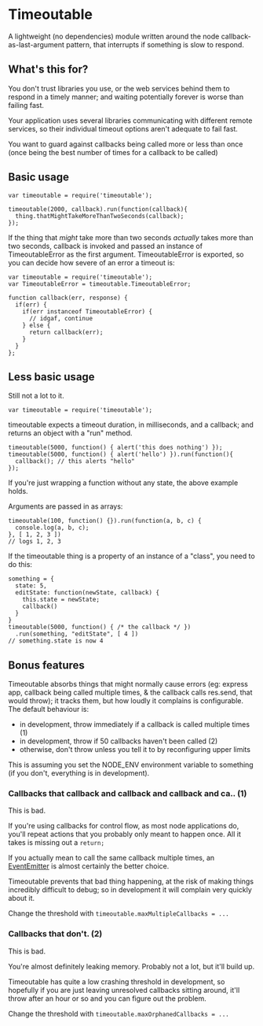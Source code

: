 Timeoutable
===========

A lightweight (no dependencies) module written around the node callback-as-last-argument pattern, that interrupts if something is slow to respond.

What's this for?
----------------

You don't trust libraries you use, or the web services behind them to respond in a timely manner; and waiting potentially forever is worse than failing fast.

Your application uses several libraries communicating with different remote services, so their individual timeout options aren't adequate to fail fast.

You want to guard against callbacks being called more or less than once (once being the best number of times for a callback to be called)

Basic usage
----------

    var timeoutable = require('timeoutable');

    timeoutable(2000, callback).run(function(callback){
      thing.thatMightTakeMoreThanTwoSeconds(callback);
    });

If the thing that _might_ take more than two seconds _actually_ takes more than two seconds, callback is invoked and passed an instance of TimeoutableError as the first argument. TimeoutableError is exported, so you can decide how severe of an error a timeout is:

    var timeoutable = require('timeoutable');
    var TimeoutableError = timeoutable.TimeoutableError;

    function callback(err, response) {
      if(err) {
        if(err instanceof TimeoutableError) {
          // idgaf, continue
        } else {
          return callback(err);
        }
      }
    };

Less basic usage
----------

Still not a lot to it.

    var timeoutable = require('timeoutable');

timeoutable expects a timeout duration, in milliseconds, and a callback; and returns an object with a "run" method.

    timeoutable(5000, function() { alert('this does nothing') });
    timeoutable(5000, function() { alert('hello') }).run(function(){
      callback(); // this alerts "hello"
    });

If you're just wrapping a function without any state, the above example holds.

Arguments are passed in as arrays:

    timeoutable(100, function() {}).run(function(a, b, c) {
      console.log(a, b, c);
    }, [ 1, 2, 3 ])
    // logs 1, 2, 3

If the timeoutable thing is a property of an instance of a "class", you need to do this:

    something = {
      state: 5,
      editState: function(newState, callback) {
        this.state = newState;
        callback()
      }
    }
    timeoutable(5000, function() { /* the callback */ })
      .run(something, "editState", [ 4 ])
    // something.state is now 4

Bonus features
---------

Timeoutable absorbs things that might normally cause errors (eg: express app, callback being called multiple times, & the callback calls res.send, that would throw); it tracks them, but how loudly it complains is configurable. The default behaviour is:

  - in development, throw immediately if a callback is called multiple times (1)
  - in development, throw if 50 callbacks haven't been called (2)
  - otherwise, don't throw unless you tell it to by reconfiguring upper limits

This is assuming you set the NODE_ENV environment variable to something (if you don't, everything is in development).

### Callbacks that callback and callback and callback and ca.. (1) ###

This is bad.

If you're using callbacks for control flow, as most node applications do, you'll repeat actions that you probably only meant to happen once. All it takes is missing out a `return;`

If you actually mean to call the same callback multiple times, an [EventEmitter](http://nodejs.org/api/events.html#events_class_events_eventemitter) is almost certainly the better choice.

Timeoutable prevents that bad thing happening, at the risk of making things incredibly difficult to debug; so in development it will complain very quickly about it.

Change the threshold with `timeoutable.maxMultipleCallbacks = ...`

### Callbacks that don't. (2) ###

This is bad.

You're almost definitely leaking memory. Probably not a lot, but it'll build up.

Timeoutable has quite a low crashing threshold in development, so hopefully if you are just leaving unresolved callbacks sitting around, it'll throw after an hour or so and you can figure out the problem.

Change the threshold with `timeoutable.maxOrphanedCallbacks = ...`
